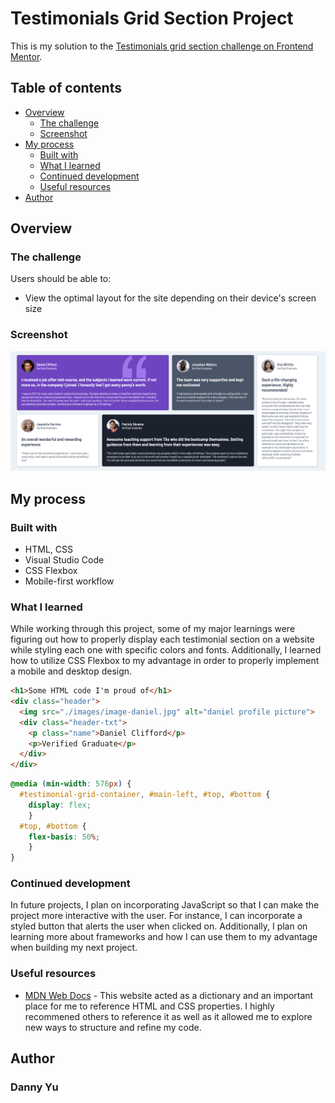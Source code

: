 # Testimonials Grid Section Project

This is my solution to the [Testimonials grid section challenge on Frontend Mentor](https://www.frontendmentor.io/challenges/testimonials-grid-section-Nnw6J7Un7).

## Table of contents

- [Overview](#overview)
  - [The challenge](#the-challenge)
  - [Screenshot](#screenshot)
- [My process](#my-process)
  - [Built with](#built-with)
  - [What I learned](#what-i-learned)
  - [Continued development](#continued-development)
  - [Useful resources](#useful-resources)
- [Author](#author)

## Overview

### The challenge

Users should be able to:

- View the optimal layout for the site depending on their device's screen size

### Screenshot

![Desktop Version](./desktop-version.png)

## My process

### Built with

- HTML, CSS
- Visual Studio Code
- CSS Flexbox
- Mobile-first workflow

### What I learned

While working through this project, some of my major learnings were figuring out how to properly display each testimonial section on a website while styling each one with specific colors and fonts. Additionally, I learned how to utilize CSS Flexbox to my advantage in order to properly implement a mobile and desktop design.

```html
<h1>Some HTML code I'm proud of</h1>
<div class="header">
  <img src="./images/image-daniel.jpg" alt="daniel profile picture">
  <div class="header-txt">
    <p class="name">Daniel Clifford</p>
    <p>Verified Graduate</p>
  </div>
</div>
```
```css
@media (min-width: 576px) {
  #testimonial-grid-container, #main-left, #top, #bottom {
    display: flex;
    }
  #top, #bottom {
    flex-basis: 50%;
    }
}
```

### Continued development

In future projects, I plan on incorporating JavaScript so that I can make the project more interactive with the user. For instance, I can incorporate a styled button that alerts the user when clicked on. Additionally, I plan on learning more about frameworks and how I can use them to my advantage when building my next project.

### Useful resources

- [MDN Web Docs](https://developer.mozilla.org/en-US/) - This website acted as a dictionary and an important place for me to reference HTML and CSS properties. I highly recommened others to reference it as well as it allowed me to explore new ways to structure and refine my code.

## Author

### Danny Yu
